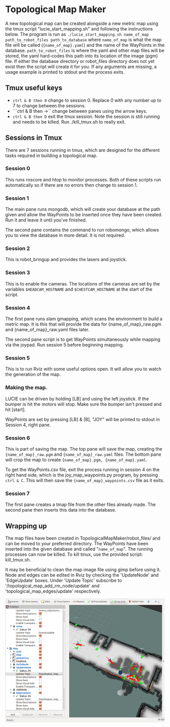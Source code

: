 # Topological Map Maker
A new topological map can be created alongside a new metric map using the tmux script "lucie_start_mapping.sh" and following the instructions below. The program is run as ```./lucie_start_mapping.sh name_of_map path_to_robot_files path_to_database``` where ```name_of_map``` is what the map file will be called (```{name_of_map}.yaml```) and the name of the WayPoints in the database. ```path_to_robot_files``` is where the yaml and other map files will be stored, the yaml hard-codes this path into its location of the image (pgm) file. If either the database directory or robot_files directory does not yet exist then the script will create it for you. If any arguments are missing, a usage example is printed to stdout and the process exits.

## Tmux useful keys
- ```ctrl & B then 0``` change to session 0. Replace 0 with any number up to 7 to change between the sessions.
- ```ctrl & B then ->`` change between panes using the arrow keys.
- ```ctrl & B then D``` exit the tmux session. Note the session is still running and needs to be killed. Run ./kill_tmux.sh to really exit.

## Sessions in Tmux
There are 7 sessions running in tmux, which are designed for the different tasks required in building a topological map.

### Session 0
This runs roscore and htop to monitor processes. Both of these scripts run automatically so if there are no errors then change to session 1.

### Session 1
The main pane runs mongodb, which will create your database at the path given and allow the WayPoints to be inserted once they have been created. Run it and leave it until you've finished.

The second pane contains the command to run robomongo, which allows you to view the database in more detail. It is not required.

### Session 2
This is robot_bringup and provides the lasers and joystick.

### Session 3
This is to enable the cameras. The locations of the cameras are set by the variables ```$HEADCAM_HOSTNAME``` and ```$CHESTCAM_HOSTNAME``` at the start of the script.

### Session 4
The first pane runs slam gmapping, which scans the environment to build a metric map. It is this that will provide the data for {name_of_map}_raw.pgm and {name_of_map}_raw.yaml files later.

The second pane script is to get WayPoints simultaneously while mapping via the joypad. Run session 5 before beginning mapping.

### Session 5
This is to run Rviz with some useful options open. It will allow you to watch the generation of the map.

### Making the map.
LUCIE can be driven by holding [LB] and using the left joystick. If the bumper is hit the motors will stop. Make sure the bumper isn't pressed and hit [start].

WayPoints are set by pressing [LB] & [B], "JOY" will be printed to stdout in Session 4, right pane.

### Session 6
This is part of saving the map. The top pane will save the map, creating the ```{name_of_map}_raw.pgm``` and ```{name_of_map}_raw.yaml``` files. The bottom pane will crop the map to create ```{name_of_map}.pgm, {name_of_map}.yaml```.

To get the WayPoints.csv file, exit the process running in session 4 on the right hand side, which is the joy_map_waypoints.py program, by pressing ```ctrl & C```. This will then save the ```{name_of_map}_waypoints.csv``` file as it exits.

### Session 7
The first pane creates a tmap file from the other files already made. The second pane then inserts this data into the database.

## Wrapping up
The map files have been created in TopologicalMapMaker/robot_files/ and can be moved to your preferred directory. The WayPoints have been inserted into the given database and called "```name_of_map```". The running processes can now be killed. To kill tmux, use the provided script: kill_tmux.sh.

It may be beneficial to clean the map image file using gimp before using it. Node and edges can be edited in Rviz by checking the 'UpdateNode' and 'EdgeUpdate' boxes. Under 'Update Topic' subscribe to '/topological_map_add_rm_node/update' and 'topological_map_edges/update' respectively.

![adding_edges](assets/adding_edges.png)
